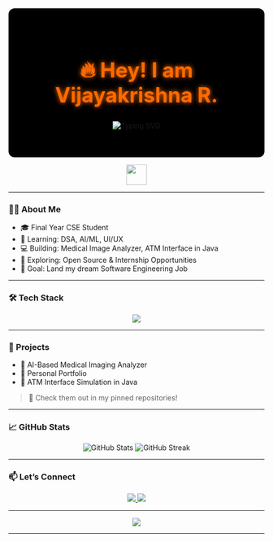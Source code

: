 <div align="center" style="background-color: black; padding: 40px; border-radius: 12px; background-image: url('https://i.gifer.com/7plK.gif'); background-size: cover; background-position: center;">
  <h1 style="color: #FF6A00; font-weight: bold; font-size: 2.9em; text-shadow: 0 0 10px #FF6A00;">
    🔥 Hey! I am Vijayakrishna R.
  </h1>
  <p align="center">
    <img src="https://readme-typing-svg.demolab.com?font=Fira+Code&pause=1000&color=FF6A00&width=600&lines=Final+Year+CSE+Student;Aspiring+Software+Engineer;Python+%7C+Web+Dev+%7C+AI%2FML+Enthusiast" alt="Typing SVG"/>
  </p>
</div>

<p align="center">
  <img src="https://media.giphy.com/media/hvRJCLFzcasrR4ia7z/giphy.gif" width="40px"/>
</p>

---

### 👨‍💻 About Me

- 🎓 Final Year CSE Student 
- 🌱 Learning: DSA, AI/ML, UI/UX
- 💻 Building: Medical Image Analyzer, ATM Interface in Java  
- 🔭 Exploring: Open Source & Internship Opportunities  
- 🎯 Goal: Land my dream Software Engineering Job  

---

### 🛠️ Tech Stack

<p align="center">
  <img src="https://skillicons.dev/icons?i=python,java,html,css,js,react,nodejs,mongodb,git,github"/>
</p>

---

### 🚀 Projects

- 🧠 AI-Based Medical Imaging Analyzer
- 💬 Personal Portfolio
- 🏧 ATM Interface Simulation in Java

> 📂 Check them out in my pinned repositories!

---

### 📈 GitHub Stats

<p align="center">
  <img src="https://github-readme-stats.vercel.app/api?username=VIJAYAKRISHNA7&show_icons=true&theme=github_dark" alt="GitHub Stats"/>
  <img src="https://github-readme-streak-stats.herokuapp.com/?user=VIJAYAKRISHNA7&theme=dark" alt="GitHub Streak"/>
</p>

---

### 📫 Let’s Connect

<p align="center">
  <a href="https://www.linkedin.com/in/vijayakrishnaramesh/" target="_blank">
    <img src="https://img.shields.io/badge/LinkedIn-0A66C2?style=for-the-badge&logo=linkedin&logoColor=white"/>
  </a>
  <a href="rvkvijayakrishna0714@gmail.com">
    <img src="https://img.shields.io/badge/Gmail-D14836?style=for-the-badge&logo=gmail&logoColor=white"/>
  </a>
</p>

---

<p align="center">
  <img src="https://quotes-github-readme.vercel.app/api?type=horizontal&theme=tokyonight"/>
</p>

---
